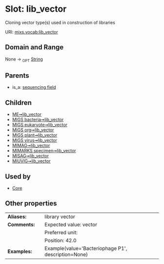 
# Slot: lib_vector


Cloning vector type(s) used in construction of libraries

URI: [mixs.vocab:lib_vector](https://w3id.org/mixs/vocab/lib_vector)


## Domain and Range

None ->  <sub>OPT</sub> [String](types/String.md)

## Parents

 *  is_a: [sequencing field](sequencing_field.md)

## Children

 *  [ME➞lib_vector](ME_lib_vector.md)
 *  [MIGS bacteria➞lib_vector](MIGS_bacteria_lib_vector.md)
 *  [MIGS eukaryote➞lib_vector](MIGS_eukaryote_lib_vector.md)
 *  [MIGS org➞lib_vector](MIGS_org_lib_vector.md)
 *  [MIGS plant➞lib_vector](MIGS_plant_lib_vector.md)
 *  [MIGS virus➞lib_vector](MIGS_virus_lib_vector.md)
 *  [MIMAG➞lib_vector](MIMAG_lib_vector.md)
 *  [MIMARKS specimen➞lib_vector](MIMARKS_specimen_lib_vector.md)
 *  [MISAG➞lib_vector](MISAG_lib_vector.md)
 *  [MIUVIG➞lib_vector](MIUVIG_lib_vector.md)

## Used by

 * [Core](Core.md)

## Other properties

|  |  |  |
| --- | --- | --- |
| **Aliases:** | | library vector |
| **Comments:** | | Expected value: vector |
|  | | Preferred unit:  |
|  | | Position: 42.0 |
| **Examples:** | | Example(value='Bacteriophage P1', description=None) |

